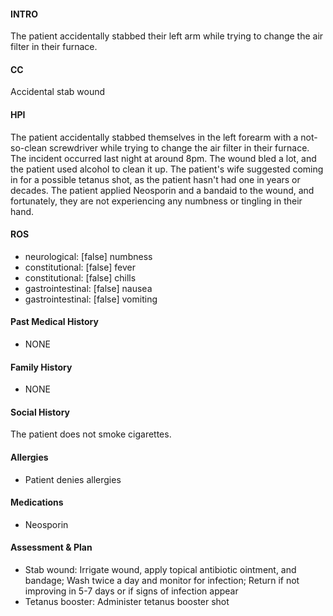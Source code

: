 #### INTRO 
The patient accidentally stabbed their left arm while trying to change the air filter in their furnace. 

#### CC 
Accidental stab wound 

#### HPI 
The patient accidentally stabbed themselves in the left forearm with a not-so-clean screwdriver while trying to change the air filter in their furnace. The incident occurred last night at around 8pm. The wound bled a lot, and the patient used alcohol to clean it up. The patient's wife suggested coming in for a possible tetanus shot, as the patient hasn't had one in years or decades. The patient applied Neosporin and a bandaid to the wound, and fortunately, they are not experiencing any numbness or tingling in their hand.

#### ROS 
- neurological: [false] numbness 
- constitutional: [false] fever 
- constitutional: [false] chills 
- gastrointestinal: [false] nausea 
- gastrointestinal: [false] vomiting 

#### Past Medical History 
- NONE

#### Family History 
- NONE

#### Social History 
The patient does not smoke cigarettes.

#### Allergies 
- Patient denies allergies

#### Medications 
- Neosporin

#### Assessment & Plan 
- Stab wound: Irrigate wound, apply topical antibiotic ointment, and bandage; Wash twice a day and monitor for infection; Return if not improving in 5-7 days or if signs of infection appear
- Tetanus booster: Administer tetanus booster shot

